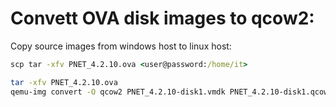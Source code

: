 # Convett OVA disk images to qcow2:

Copy source images from windows host to linux host:

```cmd
scp tar -xfv PNET_4.2.10.ova <user@password:/home/it>
```


```bash
tar -xfv PNET_4.2.10.ova
qemu-img convert -O qcow2 PNET_4.2.10-disk1.vmdk PNET_4.2.10-disk1.qcow2
```
